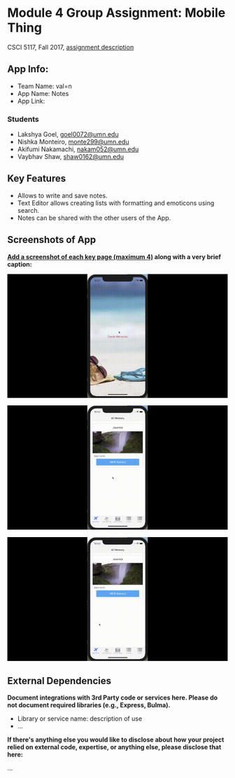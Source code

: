 # Module 4 Group Assignment: Mobile Thing

CSCI 5117, Fall 2017, [assignment description](https://docs.google.com/document/d/1lYgnikooJgHZmLtAzKe1yTFgR7Czz9MGSXuQzl-s3R0)

## App Info:

* Team Name: val=n
* App Name: Notes
* App Link: <TO-DO>

### Students

* Lakshya Goel, goel0072@umn.edu
* Nishka Monteiro, monte299@umn.edu
* Akifumi Nakamachi, nakam052@umn.edu
* Vaybhav Shaw, shaw0162@umn.edu


## Key Features

* Allows to write and save notes.
* Text Editor allows creating lists with formatting and emoticons using search. 
* Notes can be shared with the other users of the App.


## Screenshots of App

**[Add a screenshot of each key page (maximum 4)](https://stackoverflow.com/questions/10189356/how-to-add-screenshot-to-readmes-in-github-repository)
along with a very brief caption:**

![login](./screenshot/login.gif)

![read-main](./screenshot/read-main.gif)

![add-image](./screenshot/add-image.gif)


## External Dependencies

**Document integrations with 3rd Party code or services here.
Please do not document required libraries (e.g., Express, Bulma).**

* Library or service name: description of use
* ...

**If there's anything else you would like to disclose about how your project
relied on external code, expertise, or anything else, please disclose that
here:**

...
